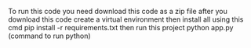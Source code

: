 To run this code you need download this code as a zip file
after you download this code
create a virtual environment
then install all using this cmd
pip install -r requirements.txt
then run this project
python app.py (command to run python)
